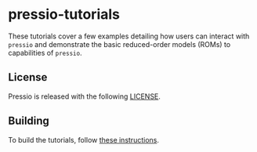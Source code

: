
# pressio-tutorials

These tutorials cover a few examples detailing how users can interact with `pressio` and demonstrate the basic reduced-order models (ROMs) to capabilities of `pressio`.

## License
Pressio is released with the following [LICENSE](./LICENSE).

## Building
To build the tutorials, follow [these instructions](./wiki/build.md).

